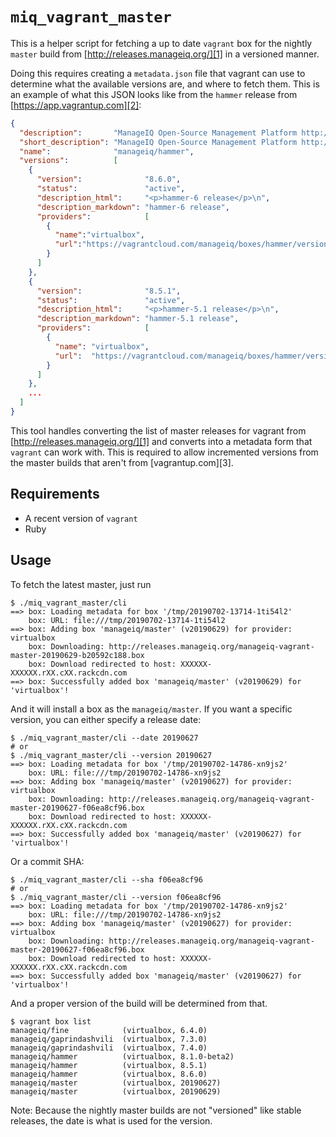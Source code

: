 `miq_vagrant_master`
====================

This is a helper script for fetching a up to date `vagrant` box for the nightly
`master` build from [http://releases.manageiq.org/][1] in a versioned manner.

Doing this requires creating a `metadata.json` file that vagrant can use to
determine what the available versions are, and where to fetch them.  This is an
example of what this JSON looks like from the `hammer` release from
[https://app.vagrantup.com][2]:

```json
{
  "description":       "ManageIQ Open-Source Management Platform http://manageiq.org",
  "short_description": "ManageIQ Open-Source Management Platform http://manageiq.org",
  "name":              "manageiq/hammer",
  "versions":          [
    {
      "version":              "8.6.0",
      "status":               "active",
      "description_html":     "<p>hammer-6 release</p>\n",
      "description_markdown": "hammer-6 release",
      "providers":            [
        {
          "name":"virtualbox",
          "url":"https://vagrantcloud.com/manageiq/boxes/hammer/versions/8.6.0/providers/virtualbox.box"
        }
      ]
    },
    {
      "version":              "8.5.1",
      "status":               "active",
      "description_html":     "<p>hammer-5.1 release</p>\n",
      "description_markdown": "hammer-5.1 release",
      "providers":            [
        {
          "name": "virtualbox",
          "url":  "https://vagrantcloud.com/manageiq/boxes/hammer/versions/8.5.1/providers/virtualbox.box"
        }
      ]
    },
    ...
  ]
}
```

This tool handles converting the list of master releases for vagrant from
[http://releases.manageiq.org/][1] and converts into a metadata form that
`vagrant` can work with.  This is required to allow incremented versions from
the master builds that aren't from [vagrantup.com][3].


Requirements
------------

- A recent version of `vagrant`
- Ruby


Usage
-----

To fetch the latest master, just run

```console
$ ./miq_vagrant_master/cli
==> box: Loading metadata for box '/tmp/20190702-13714-1ti54l2'
    box: URL: file:///tmp/20190702-13714-1ti54l2
==> box: Adding box 'manageiq/master' (v20190629) for provider: virtualbox
    box: Downloading: http://releases.manageiq.org/manageiq-vagrant-master-20190629-b20592c188.box
    box: Download redirected to host: XXXXXX-XXXXXX.rXX.cXX.rackcdn.com
==> box: Successfully added box 'manageiq/master' (v20190629) for 'virtualbox'!
```

And it will install a box as the `manageiq/master`.  If you want a specific
version, you can either specify a release date:

```console
$ ./miq_vagrant_master/cli --date 20190627
# or
$ ./miq_vagrant_master/cli --version 20190627
==> box: Loading metadata for box '/tmp/20190702-14786-xn9js2'
    box: URL: file:///tmp/20190702-14786-xn9js2
==> box: Adding box 'manageiq/master' (v20190627) for provider: virtualbox
    box: Downloading: http://releases.manageiq.org/manageiq-vagrant-master-20190627-f06ea8cf96.box
    box: Download redirected to host: XXXXXX-XXXXXX.rXX.cXX.rackcdn.com
==> box: Successfully added box 'manageiq/master' (v20190627) for 'virtualbox'!
```

Or a commit SHA:

```console
$ ./miq_vagrant_master/cli --sha f06ea8cf96
# or
$ ./miq_vagrant_master/cli --version f06ea8cf96
==> box: Loading metadata for box '/tmp/20190702-14786-xn9js2'
    box: URL: file:///tmp/20190702-14786-xn9js2
==> box: Adding box 'manageiq/master' (v20190627) for provider: virtualbox
    box: Downloading: http://releases.manageiq.org/manageiq-vagrant-master-20190627-f06ea8cf96.box
    box: Download redirected to host: XXXXXX-XXXXXX.rXX.cXX.rackcdn.com
==> box: Successfully added box 'manageiq/master' (v20190627) for 'virtualbox'!
```

And a proper version of the build will be determined from that.

```console
$ vagrant box list
manageiq/fine            (virtualbox, 6.4.0)
manageiq/gaprindashvili  (virtualbox, 7.3.0)
manageiq/gaprindashvili  (virtualbox, 7.4.0)
manageiq/hammer          (virtualbox, 8.1.0-beta2)
manageiq/hammer          (virtualbox, 8.5.1)
manageiq/hammer          (virtualbox, 8.6.0)
manageiq/master          (virtualbox, 20190627)
manageiq/master          (virtualbox, 20190629)
```

Note:  Because the nightly master builds are not "versioned" like stable
releases, the date is what is used for the version.


[1]: http://releases.manageiq.org/
[2]: https://app.vagrantup.com/manageiq/boxes/hammer.json
[2]: https://app.vagrantup.com

